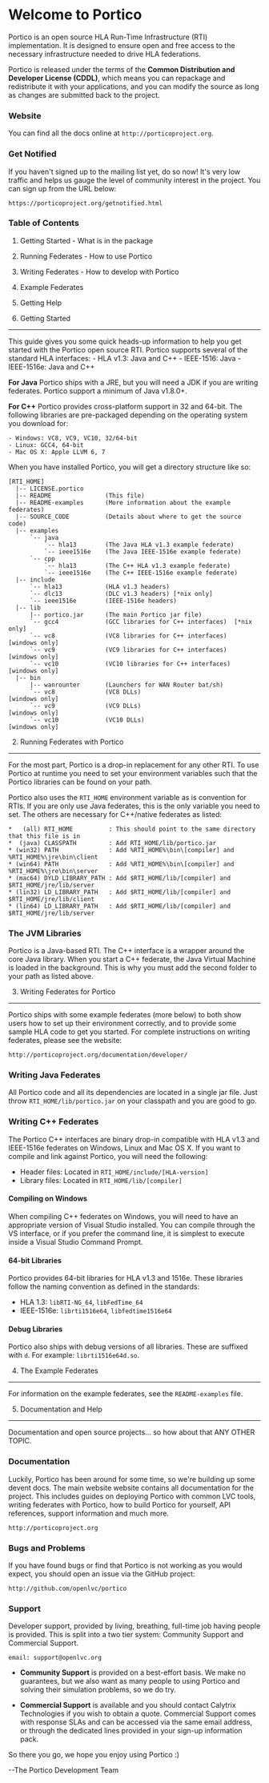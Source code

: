Welcome to Portico
===================
Portico is an open source HLA Run-Time Infrastructure (RTI) implementation. It is designed to
ensure open and free access to the necessary infrastructure needed to drive HLA federations.

Portico is released under the terms of the **Common Distribution and Developer License (CDDL)**,
which means you can repackage and redistribute it with your applications, and you can modify
the source as long as changes are submitted back to the project.

### Website
You can find all the docs online at `http://porticoproject.org`.

### Get Notified
If you haven't signed up to the mailing list yet, do so now! It's very low traffic and helps us
gauge the level of community interest in the project. You can sign up from the URL below:

`https://porticoproject.org/getnotified.html`

### Table of Contents
  1. Getting Started - What is in the package
  2. Running Federates - How to use Portico
  3. Writing Federates - How to develop with Portico
  4. Example Federates
  5. Getting Help


1. Getting Started
-------------------
  This guide gives you some quick heads-up information to help you get started with
  the Portico open source RTI. Portico supports several of the standard HLA interfaces:
    - HLA v1.3:   Java and C++
    - IEEE-1516:  Java
    - IEEE-1516e: Java and C++

  **For Java**
  Portico ships with a JRE, but you will need a JDK if you are writing federates.
  Portico support a minimum of Java v1.8.0+.

  **For C++**
  Portico provides cross-platform support in 32 and 64-bit. The following libraries are
  pre-packaged depending on the operating system you download for:

    - Windows: VC8, VC9, VC10, 32/64-bit
    - Linux: GCC4, 64-bit
    - Mac OS X: Apple LLVM 6, 7

  When you have installed Portico, you will get a directory structure like so:

  ```
  [RTI_HOME]
    |-- LICENSE.portico
    |-- README               (This file)
    |-- README-examples      (More information about the example federates)
    |-- SOURCE_CODE          (Details about where to get the source code)
    |-- examples
        `-- java
            `-- hla13        (The Java HLA v1.3 example federate)
            `-- ieee1516e    (The Java IEEE-1516e example federate)
        `-- cpp
            `-- hla13        (The C++ HLA v1.3 example federate)
            `-- ieee1516e    (The C++ IEEE-1516e example federate)
    |-- include
        `-- hla13            (HLA v1.3 headers)
        `-- dlc13            (DLC v1.3 headers) [*nix only]
        `-- ieee1516e        (IEEE-1516e headers)
    |-- lib
        |-- portico.jar      (The main Portico jar file)
        `-- gcc4             (GCC libraries for C++ interfaces)  [*nix only]
        `-- vc8              (VC8 libraries for C++ interfaces)  [windows only]
        `-- vc9              (VC9 libraries for C++ interfaces)  [windows only]
        `-- vc10             (VC10 libraries for C++ interfaces) [windows only]
    |-- bin
        |-- wanrounter       (Launchers for WAN Router bat/sh)
        `-- vc8              (VC8 DLLs)                          [windows only]
        `-- vc9              (VC9 DLLs)                          [windows only]
        `-- vc10             (VC10 DLLs)                         [windows only]
  ```

2. Running Federates with Portico
----------------------------------
  For the most part, Portico is a drop-in replacement for any other RTI. To use Portico at
  runtime you need to set your environment variables such that the Portico libraries can be
  found on your path.

  Portico also uses the `RTI_HOME` environment variable as is convention for RTIs. If you are
  only use Java federates, this is the only variable you need to set. The others are necessary
  for C++/native federates as listed:

  ```
  *   (all) RTI_HOME          : This should point to the same directory that this file is in
  *  (java) CLASSPATH         : Add RTI_HOME/lib/portico.jar
  * (win32) PATH              : Add %RTI_HOME%\bin\[compiler] and %RTI_HOME%\jre\bin\client
  * (win64) PATH              : Add %RTI_HOME%\bin\[compiler] and %RTI_HOME%\jre\bin\server
  * (mac64) DYLD_LIBRARY_PATH : Add $RTI_HOME/lib/[compiler] and $RTI_HOME/jre/lib/server
  * (lin32) LD_LIBRARY_PATH   : Add $RTI_HOME/lib/[compiler] and $RTI_HOME/jre/lib/client
  * (lin64) LD_LIBRARY_PATH   : Add $RTI_HOME/lib/[compiler] and $RTI_HOME/jre/lib/server
  ```

### The JVM Libraries
  Portico is a Java-based RTI. The C++ interface is a wrapper around the core Java library.
  When you start a C++ federate, the Java Virtual Machine is loaded in the background.
  This is why you must add the second folder to your path as listed above.


3. Writing Federates for Portico
---------------------------------
  Portico ships with some example federates (more below) to both show users how to set up
  their environment correctly, and to provide some sample HLA code to get you started.
  For complete instructions on writing federates, please see the website:

  `http://porticoproject.org/documentation/developer/`


### Writing Java Federates
  All Portico code and all its dependencies are located in a single jar file. Just throw
  `RTI_HOME/lib/portico.jar` on your classpath and you are good to go.

### Writing C++ Federates
  The Portico C++ interfaces are binary drop-in compatible with HLA v1.3 and IEEE-1516e
  federates on Windows, Linux and Mac OS X. If you want to compile and link against Portico,
  you will need the following:

  - Header files: Located in `RTI_HOME/include/[HLA-version]`
  - Library files: Located in `RTI_HOME/lib/[compiler]`

#### Compiling on Windows
  When compiling C++ federates on Windows, you will need to have an appropriate version of
  Visual Studio installed. You can compile through the VS interface, or if you prefer the
  command line, it is simplest to execute inside a Visual Studio Command Prompt.

#### 64-bit Libraries
  Portico provides 64-bit libraries for HLA v1.3 and 1516e. These libraries follow the
  naming convention as defined in the standards:

  - HLA 1.3: `libRTI-NG_64`, `libFedTime_64`
  - IEEE-1516e: `librti1516e64`, `libfedtime1516e64`

#### Debug Libraries
  Portico also ships with debug versions of all libraries. These are suffixed with `d`.
  For example: `librti1516e64d.so`.


4. The Example Federates
-------------------------
  For information on the example federates, see the `README-examples` file.


5. Documentation and Help
-------------------------
  Documentation and open source projects... so how about that ANY OTHER TOPIC.

### Documentation
  Luckily, Portico has been around for some time, so we're building up some devent docs.
  The main website website contains all documentation for the project. This includes
  guides on deploying Portico with common LVC tools, writing federates with Portico,
  how to build Portico for yourself, API references, support information and much more.

  `http://porticoproject.org`

### Bugs and Problems
  If you have found bugs or find that Portico is not working as you would expect, you
  should open an issue via the GitHub project:

  `http://github.com/openlvc/portico`

### Support
  Developer support, provided by living, breathing, full-time job having people is provided.
  This is split into a two tier system: Community Support and Commercial Support.

  `email: support@openlvc.org`

  - **Community Support** is provided on a best-effort basis. We make no guarantees, but we also
  want as many people to using Portico and solving their simulation problems, so we do try.

  - **Commercial Support** is available and you should contact Calytrix Technologies if you wish
  to obtain a quote. Commercial Support comes with response SLAs and can be accessed via the
  same email address, or through the dedicated lines provided in your sign-up information pack.


So there you go, we hope you enjoy using Portico :)

--The Portico Development Team
